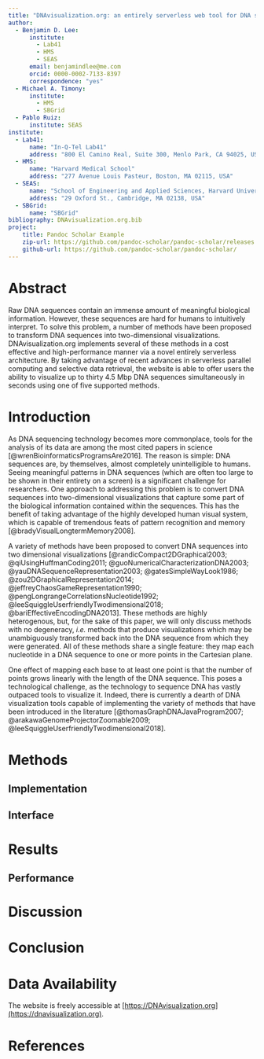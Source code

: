 ```yaml
---
title: "DNAvisualization.org: an entirely serverless web tool for DNA sequence visualization"
author:
  - Benjamin D. Lee:
      institute:
        - Lab41
        - HMS
        - SEAS
      email: benjamindlee@me.com
      orcid: 0000-0002-7133-8397
      correspondence: "yes"
  - Michael A. Timony:
      institute:
        - HMS
        - SBGrid
  - Pablo Ruiz:
      institute: SEAS
institute:
  - Lab41:
      name: "In-Q-Tel Lab41"
      address: "800 El Camino Real, Suite 300, Menlo Park, CA 94025, USA"
  - HMS:
      name: "Harvard Medical School"
      address: "277 Avenue Louis Pasteur, Boston, MA 02115, USA"
  - SEAS:
      name: "School of Engineering and Applied Sciences, Harvard University"
      address: "29 Oxford St., Cambridge, MA 02138, USA"
  - SBGrid:
      name: "SBGrid"
bibliography: DNAvisualization.org.bib
project:
    title: Pandoc Scholar Example
    zip-url: https://github.com/pandoc-scholar/pandoc-scholar/releases
    github-url: https://github.com/pandoc-scholar/pandoc-scholar/
---
```


# Abstract

Raw DNA sequences contain an immense amount of meaningful biological information. However, these sequences are hard for humans to intuitively interpret. To solve this problem, a number of methods have been proposed to transform DNA sequences into two-dimensional visualizations. DNAvisualization.org implements several of these methods in a cost effective and high-performance manner via a novel entirely serverless architecture. By taking advantage of recent advances in serverless parallel computing and selective data retrieval, the website is able to offer users the ability to visualize up to thirty 4.5 Mbp DNA sequences simultaneously in seconds using one of five supported methods.


# Introduction

As DNA sequencing technology becomes more commonplace, tools for the analysis of its data are among the most cited papers in science [@wrenBioinformaticsProgramsAre2016]. The reason is simple: DNA sequences are, by themselves, almost completely unintelligible to humans. Seeing meaningful patterns in DNA sequences (which are often too large to be shown in their entirety on a screen) is a significant challenge for researchers. One approach to addressing this problem is to convert DNA sequences into two-dimensional visualizations that capture some part of the biological information contained within the sequences. This has the benefit of taking advantage of the highly developed human visual system, which is capable of tremendous feats of pattern recognition and memory [@bradyVisualLongtermMemory2008].

A variety of methods have been proposed to convert DNA sequences into two dimensional visualizations [@randicCompact2DGraphical2003; @qiUsingHuffmanCoding2011; @guoNumericalCharacterizationDNA2003; @yauDNASequenceRepresentation2003; @gatesSimpleWayLook1986; @zou2DGraphicalRepresentation2014; @jeffreyChaosGameRepresentation1990; @pengLongrangeCorrelationsNucleotide1992; @leeSquiggleUserfriendlyTwodimensional2018; @bariEffectiveEncodingDNA2013]. These methods are highly heterogenous, but, for the sake of this paper, we will only discuss methods with no degeneracy, *i.e.* methods that produce visualizations which may be unambiguously transformed back into the DNA sequence from which they were generated. All of these methods share a single feature: they map each nucleotide in a DNA sequence to one or more points in the Cartesian plane.

One effect of mapping each base to at least one point is that the number of points grows linearly with the length of the DNA sequence. This poses a technological challenge, as the technology to sequence DNA has vastly outpaced tools to visualize it. Indeed, there is currently a dearth of DNA visualization tools capable of implementing the variety of methods that have been introduced in the literature [@thomasGraphDNAJavaProgram2007; @arakawaGenomeProjectorZoomable2009; @leeSquiggleUserfriendlyTwodimensional2018]. 



# Methods

## Implementation



## Interface



# Results

## Performance



# Discussion

# Conclusion

# Data Availability

The website is freely accessible at [https://DNAvisualization.org](https://dnavisualization.org).

# References
